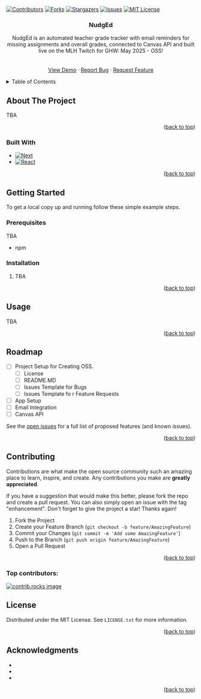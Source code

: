 
<a id="readme-top"></a>


<!-- PROJECT SHIELDS -->
<!--
*** I'm using markdown "reference style" links for readability.
*** Reference links are enclosed in brackets [ ] instead of parentheses ( ).
*** See the bottom of this document for the declaration of the reference variables
*** for contributors-url, forks-url, etc. This is an optional, concise syntax you may use.
*** https://www.markdownguide.org/basic-syntax/#reference-style-links
-->
[![Contributors][contributors-shield]][contributors-url]
[![Forks][forks-shield]][forks-url]
[![Stargazers][stars-shield]][stars-url]
[![Issues][issues-shield]][issues-url]
[![MIT License][license-shield]][license-url]



<!-- PROJECT LOGO -->
<!-- <br /> -->
<div align="center">
  <!-- <a href="https://github.com/thomasdkv/NudgEd">
    <img src="images/logo.png" alt="Logo" width="80" height="80">
  </a> -->

<h3 align="center">NudgEd</h3>

  <p align="center">
    NudgEd is an automated teacher grade tracker with email reminders for missing assignments and overall grades, connected to Canvas API and built live on the MLH Twitch for GHW: May 2025 - OSS! 
    <br />
    <!-- <a href="https://github.com/thomasdkv/NudgEd"><strong>Explore the docs »</strong></a> -->
    <br />
    <br />
    <a href="https://github.com/thomasdkv/NudgEd">View Demo</a>
    &middot;
    <a href="https://github.com/thomasdkv/NudgEd/issues/new?template=bug_report.md">Report Bug</a>
    &middot;
    <a href="https://github.com/thomasdkv/NudgEd/issues/new?template=feature_request.md">Request Feature</a>
  </p>
</div>



<!-- TABLE OF CONTENTS -->
<details>
  <summary>Table of Contents</summary>
  <ol>
    <li>
      <a href="#about-the-project">About The Project</a>
      <ul>
        <li><a href="#built-with">Built With</a></li>
      </ul>
    </li>
    <li>
      <a href="#getting-started">Getting Started</a>
      <ul>
        <li><a href="#prerequisites">Prerequisites</a></li>
        <li><a href="#installation">Installation</a></li>
      </ul>
    </li>
    <li><a href="#usage">Usage</a></li>
    <li><a href="#roadmap">Roadmap</a></li>
    <li><a href="#contributing">Contributing</a></li>
    <li><a href="#license">License</a></li>
    <li><a href="#acknowledgments">Acknowledgments</a></li>
  </ol>
</details>



<!-- ABOUT THE PROJECT -->
## About The Project

<!-- [![Product Name Screen Shot][product-screenshot]](https://example.com) -->

TBA

<p align="right">(<a href="#readme-top">back to top</a>)</p>



### Built With

* [![Next][Next.js]][Next-url]
* [![React][React.js]][React-url]

<p align="right">(<a href="#readme-top">back to top</a>)</p>



<!-- GETTING STARTED -->
## Getting Started

To get a local copy up and running follow these simple example steps.

### Prerequisites

TBA
* npm


### Installation

1. TBA

<p align="right">(<a href="#readme-top">back to top</a>)</p>



<!-- USAGE EXAMPLES -->
## Usage

TBA
<p align="right">(<a href="#readme-top">back to top</a>)</p>



<!-- ROADMAP -->
## Roadmap

- [ ] Project Setup for Creating OSS.
  - [ ] License
  - [ ] README.MD
  - [ ] Issues Template for Bugs
  - [ ] Issues Template fo r Feature Requests
- [ ] App Setup
- [ ] Email Integration
- [ ] Canvas API

See the [open issues](https://github.com/thomasdkv/NudgEd/issues) for a full list of proposed features (and known issues).

<p align="right">(<a href="#readme-top">back to top</a>)</p>



<!-- CONTRIBUTING -->
## Contributing

Contributions are what make the open source community such an amazing place to learn, inspire, and create. Any contributions you make are **greatly appreciated**.

If you have a suggestion that would make this better, please fork the repo and create a pull request. You can also simply open an issue with the tag "enhancement".
Don't forget to give the project a star! Thanks again!

1. Fork the Project
2. Create your Feature Branch (`git checkout -b feature/AmazingFeature`)
3. Commit your Changes (`git commit -m 'Add some AmazingFeature'`)
4. Push to the Branch (`git push origin feature/AmazingFeature`)
5. Open a Pull Request

<p align="right">(<a href="#readme-top">back to top</a>)</p>

### Top contributors:

<a href="https://github.com/thomasdkv/NudgEd/graphs/contributors">
  <img src="https://contrib.rocks/image?repo=thomasdkv/NudgEd" alt="contrib.rocks image" />
</a>



<!-- LICENSE -->
## License

Distributed under the MIT License. See `LICENSE.txt` for more information.

<p align="right">(<a href="#readme-top">back to top</a>)</p>



<!-- ACKNOWLEDGMENTS -->
## Acknowledgments

* []()
* []()
* []()

<p align="right">(<a href="#readme-top">back to top</a>)</p>



<!-- MARKDOWN LINKS & IMAGES -->
<!-- https://www.markdownguide.org/basic-syntax/#reference-style-links -->
[contributors-shield]: https://img.shields.io/github/contributors/thomasdkv/NudgEd.svg?style=for-the-badge
[contributors-url]: https://github.com/thomasdkv/NudgEd/graphs/contributors
[forks-shield]: https://img.shields.io/github/forks/thomasdkv/NudgEd.svg?style=for-the-badge
[forks-url]: https://github.com/thomasdkv/NudgEd/network/members
[stars-shield]: https://img.shields.io/github/stars/thomasdkv/NudgEd.svg?style=for-the-badge
[stars-url]: https://github.com/thomasdkv/NudgEd/stargazers
[issues-shield]: https://img.shields.io/github/issues/thomasdkv/NudgEd.svg?style=for-the-badge
[issues-url]: https://github.com/thomasdkv/NudgEd/issues
[license-shield]: https://img.shields.io/github/license/thomasdkv/NudgEd.svg?style=for-the-badge
[license-url]: https://github.com/thomasdkv/NudgEd/blob/master/LICENSE.txt
[linkedin-shield]: https://img.shields.io/badge/-LinkedIn-black.svg?style=for-the-badge&logo=linkedin&colorB=555
[linkedin-url]: https://linkedin.com/in/linkedin_username
[product-screenshot]: images/screenshot.png
[Next.js]: https://img.shields.io/badge/next.js-000000?style=for-the-badge&logo=nextdotjs&logoColor=white
[Next-url]: https://nextjs.org/
[React.js]: https://img.shields.io/badge/React-20232A?style=for-the-badge&logo=react&logoColor=61DAFB
[React-url]: https://reactjs.org/
